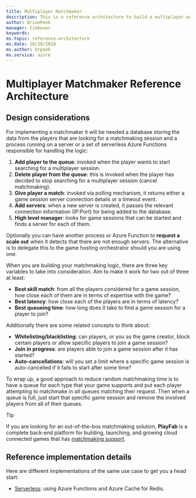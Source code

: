 ```yaml
---
title: Multiplayer Matchmaker
description: This is a reference architecture to build a multiplayer matchmaker on Azure
author: BrianPeek
manager: timheuer
keywords: 
ms.topic: reference-architecture
ms.date: 10/29/2018
ms.author: brpeek
ms.service: azure
---
```


# Multiplayer Matchmaker Reference Architecture

## Design considerations

For implementing a matchmaker it will be needed a database storing the data from the players that are looking for a matchmaking session and a process running on a server or a set of serverless Azure Functions responsible for handling the logic:

1. **Add player to the queue**: invoked when the player wants to start searching for a multiplayer session.
2. **Delete player from the queue**: this is invoked when the player has decided to stop searching for a multiplayer session (cancel matchmaking).
3. **Give player a match**: invoked via polling mechanism, it returns either a game session server connection details or a timeout event.
4. **Add servers**: when a new server is created, it passes the relevant connection information (IP:Port) for being added to the database.
5. **High level manager**: looks for game sessions that can be started and finds a server for each of them.

Optionally you can have another process or Azure Function to **request a scale out** when it detects that there are not enough servers. The alternative is to delegate this to the game hosting orchestrator should you are using one.

When you are building your matchmaking logic, there are three key variables to take into consideration. Aim to make it work for two out of three at least:

- **Best skill match**: from all the players considered for a game session, how close each of them are in terms of expertise with the game?
- **Best latency**: how close each of the players are in terms of latency?
- **Best queueing time**: how long does it take to find a game session for a player to join?

Additionally there are some related concepts to think about:

- **Whitelisting/blacklisting**: can players, or you as the game creator, block certain players or allow specific players to join a game session? 
- **Join in progress**: are players able to join a game session after it has started?
- **Auto-cancellations**: will you set a limit where a specific game session is auto-cancelled if it fails to start after some time?

To wrap up, a good approach to reduce random matchmaking time is to have a queue for each type that your game supports and put each player attempting to matchmake in *all* queues matching their request. Then when a queue is full, just start that specific game session and remove the involved players from all of their queues.

> [!TIP]
> If you are looking for an out-of-the-box matchmaking solution, **PlayFab** is a complete back-end platform for building, launching, and growing cloud connected games that has [matchmaking support](https://docs.microsoft.com/gaming/playfab/features/multiplayer/matchmaking/).

## Reference implementation details

Here are different implementations of the same use case to get you a head start:

- [Serverless](./multiplayer-matchmaker-serverless.md): using Azure Functions and Azure Cache for Redis.